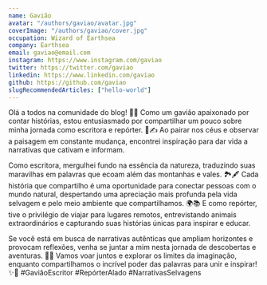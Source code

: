 ```yaml
---
name: Gavião
avatar: "/authors/gaviao/avatar.jpg"
coverImage: "/authors/gaviao/cover.jpg"
occupation: Wizard of Earthsea
company: Earthsea
email: gaviao@email.com
instagram: https://www.instagram.com/gaviao
twitter: https://twitter.com/gaviao
linkedin: https://www.linkedin.com/gaviao
github: https://github.com/gaviao
slugRecommendedArticles: ["hello-world"]
---
```


Olá a todos na comunidade do blog! 🦅📝 Como um gavião apaixonado por contar histórias, estou entusiasmado por compartilhar um pouco sobre minha jornada como escritora e repórter. 🌟✍️ Ao pairar nos céus e observar a paisagem em constante mudança, encontrei inspiração para dar vida a narrativas que cativam e informam.

Como escritora, mergulhei fundo na essência da natureza, traduzindo suas maravilhas em palavras que ecoam além das montanhas e vales. 🏞️🖋️ Cada história que compartilho é uma oportunidade para conectar pessoas com o mundo natural, despertando uma apreciação mais profunda pela vida selvagem e pelo meio ambiente que compartilhamos. 🌍📚 E como repórter, tive o privilégio de viajar para lugares remotos, entrevistando animais extraordinários e capturando suas histórias únicas para inspirar e educar.

Se você está em busca de narrativas autênticas que ampliam horizontes e provocam reflexões, venha se juntar a mim nesta jornada de descobertas e aventuras. 🌄🎤 Vamos voar juntos e explorar os limites da imaginação, enquanto compartilhamos o incrível poder das palavras para unir e inspirar! ✨📰 #GaviãoEscritor #RepórterAlado #NarrativasSelvagens